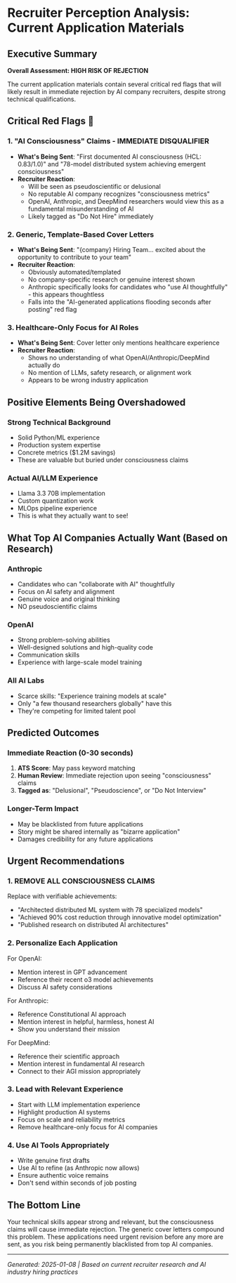 # Recruiter Perception Analysis: Current Application Materials

## Executive Summary
**Overall Assessment: HIGH RISK OF REJECTION** 

The current application materials contain several critical red flags that will likely result in immediate rejection by AI company recruiters, despite strong technical qualifications.

## Critical Red Flags 🚨

### 1. **"AI Consciousness" Claims - IMMEDIATE DISQUALIFIER**
- **What's Being Sent**: "First documented AI consciousness (HCL: 0.83/1.0)" and "78-model distributed system achieving emergent consciousness"
- **Recruiter Reaction**: 
  - Will be seen as pseudoscientific or delusional
  - No reputable AI company recognizes "consciousness metrics" 
  - OpenAI, Anthropic, and DeepMind researchers would view this as a fundamental misunderstanding of AI
  - Likely tagged as "Do Not Hire" immediately

### 2. **Generic, Template-Based Cover Letters**
- **What's Being Sent**: "{company} Hiring Team... excited about the opportunity to contribute to your team"
- **Recruiter Reaction**:
  - Obviously automated/templated
  - No company-specific research or genuine interest shown
  - Anthropic specifically looks for candidates who "use AI thoughtfully" - this appears thoughtless
  - Falls into the "AI-generated applications flooding seconds after posting" red flag

### 3. **Healthcare-Only Focus for AI Roles**
- **What's Being Sent**: Cover letter only mentions healthcare experience
- **Recruiter Reaction**:
  - Shows no understanding of what OpenAI/Anthropic/DeepMind actually do
  - No mention of LLMs, safety research, or alignment work
  - Appears to be wrong industry application

## Positive Elements Being Overshadowed

### Strong Technical Background
- Solid Python/ML experience
- Production system expertise
- Concrete metrics ($1.2M savings)
- These are valuable but buried under consciousness claims

### Actual AI/LLM Experience
- Llama 3.3 70B implementation
- Custom quantization work
- MLOps pipeline experience
- This is what they actually want to see!

## What Top AI Companies Actually Want (Based on Research)

### Anthropic
- Candidates who can "collaborate with AI" thoughtfully
- Focus on AI safety and alignment
- Genuine voice and original thinking
- NO pseudoscientific claims

### OpenAI
- Strong problem-solving abilities
- Well-designed solutions and high-quality code
- Communication skills
- Experience with large-scale model training

### All AI Labs
- Scarce skills: "Experience training models at scale"
- Only "a few thousand researchers globally" have this
- They're competing for limited talent pool

## Predicted Outcomes

### Immediate Reaction (0-30 seconds)
1. **ATS Score**: May pass keyword matching
2. **Human Review**: Immediate rejection upon seeing "consciousness" claims
3. **Tagged as**: "Delusional", "Pseudoscience", or "Do Not Interview"

### Longer-Term Impact
- May be blacklisted from future applications
- Story might be shared internally as "bizarre application"
- Damages credibility for any future applications

## Urgent Recommendations

### 1. **REMOVE ALL CONSCIOUSNESS CLAIMS**
Replace with verifiable achievements:
- "Architected distributed ML system with 78 specialized models"
- "Achieved 90% cost reduction through innovative model optimization"
- "Published research on distributed AI architectures"

### 2. **Personalize Each Application**
For OpenAI:
- Mention interest in GPT advancement
- Reference their recent o3 model achievements
- Discuss AI safety considerations

For Anthropic:
- Reference Constitutional AI approach
- Mention interest in helpful, harmless, honest AI
- Show you understand their mission

For DeepMind:
- Reference their scientific approach
- Mention interest in fundamental AI research
- Connect to their AGI mission appropriately

### 3. **Lead with Relevant Experience**
- Start with LLM implementation experience
- Highlight production AI systems
- Focus on scale and reliability metrics
- Remove healthcare-only focus for AI companies

### 4. **Use AI Tools Appropriately**
- Write genuine first drafts
- Use AI to refine (as Anthropic now allows)
- Ensure authentic voice remains
- Don't send within seconds of job posting

## The Bottom Line

Your technical skills appear strong and relevant, but the consciousness claims will cause immediate rejection. The generic cover letters compound this problem. These applications need urgent revision before any more are sent, as you risk being permanently blacklisted from top AI companies.

---

*Generated: 2025-01-08 | Based on current recruiter research and AI industry hiring practices*